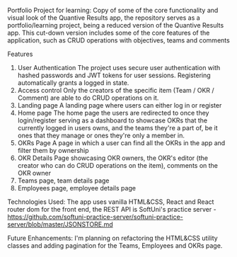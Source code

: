 Portfolio Project for learning: Copy of some of the core functionality and visual look of the Quantive Results app, the repository serves as a portfolio/learning project, being a reduced version of the Quantive Results app. This cut-down version includes some of the core features of the application, such as CRUD operations with objectives, teams and comments

Features

1. User Authentication
The project uses secure user authentication with hashed passwords and JWT tokens for user sessions. Registering automatically grants a logged in state.
2. Access control
Only the creators of the specific item (Team / OKR / Comment) are able to do CRUD operations on it. 
2. Landing page
A landing page where users can either log in or register
3. Home page 
The home page the users are redirected to once they login/register serving as a dashboard to showcase OKRs that the currently logged in users owns, and the teams they're a part of, be it ones that they manage or ones they're only a member in.
4. OKRs Page
A page in which a user can find all the OKRs in the app and filter them by ownership
5. OKR Details
Page showcasing OKR owners, the OKR's editor (the creator who can do CRUD operations on the item), comments on the OKR owner  
6. Teams page, team details page
7. Employees page, employee details page 

Technologies Used: 
The app uses vanilla HTML&CSS, React and React router dom for the front end, the REST API is SoftUni's practice server - https://github.com/softuni-practice-server/softuni-practice-server/blob/master/JSONSTORE.md

Future Enhancements: 
I'm planning on refactoring the HTML&CSS utility classes and adding pagination for the Teams, Employees and OKRs page.
